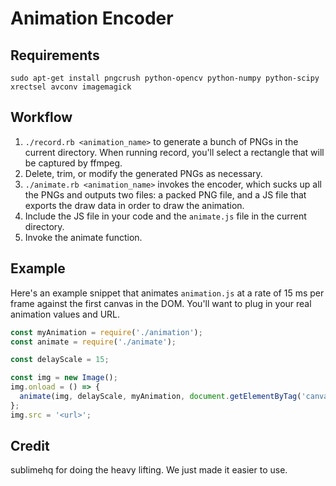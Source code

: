 # Animation Encoder

## Requirements

`sudo apt-get install pngcrush python-opencv python-numpy python-scipy xrectsel avconv imagemagick`

## Workflow

1. `./record.rb <animation_name>` to generate a bunch of PNGs in the current directory. When running record, you'll select a rectangle that will be captured by ffmpeg.
2. Delete, trim, or modify the generated PNGs as necessary.
3. `./animate.rb <animation_name>` invokes the encoder, which sucks up all the PNGs and outputs two files: a packed PNG file, and a JS file that exports the draw data in order to draw the animation.
4. Include the JS file in your code and the `animate.js` file in the current directory.
5. Invoke the animate function.

## Example
Here's an example snippet that animates `animation.js` at a rate of 15 ms per frame against the first canvas in the DOM. You'll want to plug in your real animation values and URL.

```javascript
const myAnimation = require('./animation');
const animate = require('./animate');

const delayScale = 15;

const img = new Image();
img.onload = () => {
  animate(img, delayScale, myAnimation, document.getElementByTag('canvas')[0]);
};
img.src = '<url>';
```

## Credit

sublimehq for doing the heavy lifting. We just made it easier to use.
